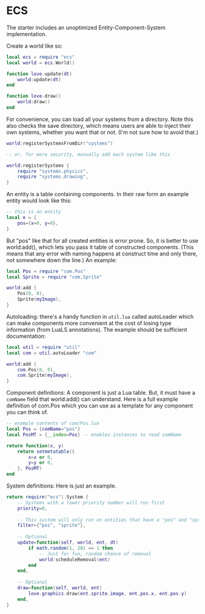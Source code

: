 ECS
===

The starter includes an unoptimized Entity-Component-System implementation.

Create a world like so:

```lua
local ecs = require "ecs"
local world = ecs.World()

function love.update(dt)
    world:update(dt)
end

function love.draw()
    world:draw()
end
```

For convenience, you can load all your systems from a directory. Note this
also checks the save directory, which means users are able to inject their
own systems, whether you want that or not. (I'm not sure how to avoid that.)

```lua
world:registerSystemsFromDir("systems")

-- or, for more security, manually add each system like this

world:registerSystems {
    require "systems.physics",
    require "systems.drawing",
}
```

An entity is a table containing components. In their raw form
an example entity would look like this:

```lua
-- this is an entity
local e = {
    pos={x=0, y=0},
}
```

But "pos" like that for all created entities is error prone.
So, it is better to use world:add(), which lets you pass it table of constructed
components. (This means that any error with naming happens at construct time and only
there, not somewhere down the line.) An example:

```lua
local Pos = require "com.Pos"
local Sprite = require "com.Sprite"

world:add {
    Pos(0, 0),
    Sprite(myImage),
}
```

Autoloading: there's a handy function in `util.lua` called autoLoader which can make components
more convenient at the cost of losing type information (from LuaLS annotations). The example
should be sufficient documentation:

```lua
local util = require "util"
local com = util.autoLoader "com"

world:add {
    com.Pos(0, 0),
    com.Sprite(myImage),
}
```

Component definitions: A component is just a Lua table. But, it must have a `comName` field
that world:add() can understand. Here is a full example definition of com.Pos which you can
use as a template for any component you can think of.

```lua
-- example contents of com/Pos.lua
local Pos = {comName="pos"}
local PosMT = {__index=Pos} -- enables instances to read comName

return function(x, y)
    return setmetatable({
        x=x or 0,
        y=y or 0,
    }, PosMT)
end
```

System definitions: Here is just an example.

```lua
return require("ecs").System {
    -- Systems with a lower priority number will run first
    priority=0,
    
    -- This system will only run on entities that have a "pos" and "sprite" component
    filter={"pos", "sprite"},
    
    -- Optional
    update=function(self, world, ent, dt)
        if math.random(1, 20) == 1 then
            -- Just for fun, random chance of removal
            world:scheduleRemoval(ent)
        end
    end,
    
    -- Optional
    draw=function(self, world, ent)
        love.graphics.draw(ent.sprite.image, ent.pos.x, ent.pos.y)
    end,
}
```
